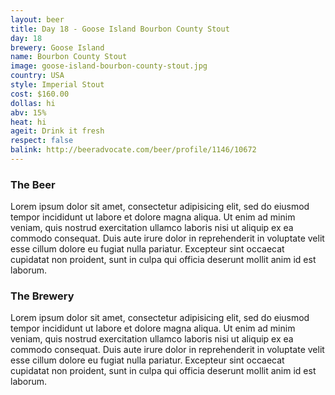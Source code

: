 ```yaml
---
layout: beer
title: Day 18 - Goose Island Bourbon County Stout
day: 18
brewery: Goose Island
name: Bourbon County Stout
image: goose-island-bourbon-county-stout.jpg
country: USA
style: Imperial Stout
cost: $160.00
dollas: hi
abv: 15%
heat: hi
ageit: Drink it fresh
respect: false
balink: http://beeradvocate.com/beer/profile/1146/10672
---
```



### The Beer

Lorem ipsum dolor sit amet, consectetur adipisicing elit, sed do eiusmod tempor incididunt ut labore et dolore magna aliqua. Ut enim ad minim veniam, quis nostrud exercitation ullamco laboris nisi ut aliquip ex ea commodo consequat. Duis aute irure dolor in reprehenderit in voluptate velit esse cillum dolore eu fugiat nulla pariatur. Excepteur sint occaecat cupidatat non proident, sunt in culpa qui officia deserunt mollit anim id est laborum.

### The Brewery

Lorem ipsum dolor sit amet, consectetur adipisicing elit, sed do eiusmod tempor incididunt ut labore et dolore magna aliqua. Ut enim ad minim veniam, quis nostrud exercitation ullamco laboris nisi ut aliquip ex ea commodo consequat. Duis aute irure dolor in reprehenderit in voluptate velit esse cillum dolore eu fugiat nulla pariatur. Excepteur sint occaecat cupidatat non proident, sunt in culpa qui officia deserunt mollit anim id est laborum.

